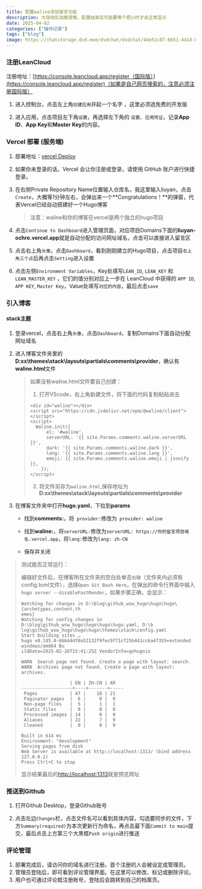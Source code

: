 ```yaml
---
title: 配置waline添加留言功能
description: 大陆地区加载很慢，配置结束后可能要等个把小时才会正常显示
date: 2025-04-02
categories: ["操作记录"]
tags: ["blog"]
image: https://chatstorage.dvd.moe/dvdchat/dvdchat/44e51c87-6651-441d-8dc3-e188f9f30d8e.jpg
---
```


### 注册LeanCloud

注册地址：[https://console.leancloud.app/register（国际版）](https://console.leancloud.app/register)（如果是自己网页搜索的，注意必须注册国际版）

1. 进入控制台，点击左上角`创建应用`并起一个名字 ，这里必须选免费的开发版

2. 进入应用，点击项目左下角`设置`，再选择左下角的 `设置`、`应用凭证`，记录**App ID**、**App Key**和**Master Key**的内容。

### Vercel 部署 (服务端)

1. 部署地址：[vercel Deploy](https://vercel.com/new/clone?repository-url=https%3A%2F%2Fgithub.com%2Fwalinejs%2Fwaline%2Ftree%2Fmain%2Fexample)

2. 如果你未登录的话，Vercel 会让你注册或登录，请使用 GitHub 账户进行快捷登录。

3. 在右侧Private Repository Name位置输入仓库名，我这里输入liuyan，点击`Create`，大概等1分钟左右，会弹出来一个**Congratulations！**的弹窗，代表Vercel已经自动搭建好一个Hugo博客

   > 注意：waline和你的博客在vercel是两个独立的hugo项目

4. 点击`Continue to Dashboard`进入管理页面，对应项目Domains下面的**liuyan-ochre.vercel.app**就是自动分配的访问网址域名，点击可以直接进入留言区

5. 点击右上角`头像`，点击`Dashboard`，看到刚刚建立的Hugo项目，点击项目`右上角三个点`后再点击`Setting`进入设置

6. 点击左侧`Environment Variables`，Key处填写`LEAN_ID`, `LEAN_KEY` 和 `LEAN_MASTER_KEY` ，它们的值分别对应上一步在 LeanCloud 中获得的 `APP ID`, `APP KEY`, `Master Key`，Value处填写`对应的内容`，最后点击`save`

### 引入博客

#### stack主题

1. 登录vercel，点击右上角`头像`，点击`Dashboard`，复制Domains下面自动分配网址域名

2. 进入博客文件夹里的**D:xx\themes\stack\layouts\partials\comments\provider**，确认有**waline.html**文件

   > 如果没有waline.html文件要自己创建：
   >
   > 1. 打开VScode，右上角新建文件，将下面的代码复制粘贴进去
   > ```
   > <div id="waline"></div>
   > <script src="https://cdn.jsdelivr.net/npm/@waline/client"></script>
   > <script>
   >   Waline.init({
   >       el: '#waline',
   >       serverURL: '{{ site.Params.comments.waline.serverURL }}',
   >       dark: '{{ site.Params.comments.waline.dark }}',
   >       lang: '{{ site.Params.comments.waline.lang }}',
   >       emoji: {{ site.Params.comments.waline.emoji | jsonify }}, 
   >     });
   > </script>
   > ```
   > 2. 将文件另存为`waline.html`,保存地址为**D:xx\themes\stack\layouts\partials\comments\provider**

3. 在博客文件夹中打开**hugo.yaml**，下拉到**params**

   - 找到**comments:**，将` provider:`修改为` provider: waline`

   - 找到**waline:**，将`serverURL:`修改为`serverURL: https://你的留言项目域名.vercel.app`，将`lang:`修改为`lang: zh-CN`
   - 保存并关闭
>测试能否正常运行：
>
>编辑好文件后，在博客所在文件夹的空白处单击`右键`（文件夹内必须有config.toml文件），选择`Open Git Bash Here`，在弹出的命令行界面中输入`hugo server --disableFastRender`，如果步骤正确，会显示：
>
>```
>Watching for changes in D:\blog\github_wsw_hugo\hugo\hugo\{archetypes,content,th
>emes}
>Watching for config changes in D:\blog\github_wsw_hugo\hugo\hugo\hugo.yaml, D:\b
>log\github_wsw_hugo\hugo\hugo\themes\stack\config.yaml
>Start building sites …
>hugo v0.145.0-666444f0a52132f9fec9f71cf25b441cc6a4f355+extended windows/amd64 Bu
>ildDate=2025-02-26T15:41:25Z VendorInfo=gohugoio
>
>WARN  Search page not found. Create a page with layout: search.
>WARN  Archives page not found. Create a page with layout: archives.
>
>                   | EN | ZH-CN | AR
>-------------------+----+-------+-----
>  Pages            | 47 |    18 | 21
>  Paginator pages  |  6 |     0 |  0
>  Non-page files   |  5 |     1 |  1
>  Static files     |  0 |     0 |  0
>  Processed images | 14 |     0 |  0
>  Aliases          | 22 |     7 |  9
>  Cleaned          |  0 |     0 |  0
>
>Built in 614 ms
>Environment: "development"
>Serving pages from disk
>Web Server is available at http://localhost:1313/ (bind address 127.0.0.1)
>Press Ctrl+C to stop
>```
>
>显示结果最后的[http://localhost:1313](http://localhost:1313)就是预览网址
### 推送到Github

1. 打开Github Desktop，登录Github账号

2. 点击左边`Changes`栏，点击文件名可以看到具体内容，勾选要同步的文件，下方`Summary(required)`为本次更新行为命名，再点击最下面`Commit to main`提交，最后点击上方第三个大黑框`Push origin`进行推送

### 评论管理

1. 部署完成后，请访问你的域名进行注册。首个注册的人会被设定成管理员。
2. 管理员登陆后，即可看到评论管理界面。在这里可以修改、标记或删除评论。 
3. 用户也可通过评论框注册账号，登陆后会跳转到自己的档案页。